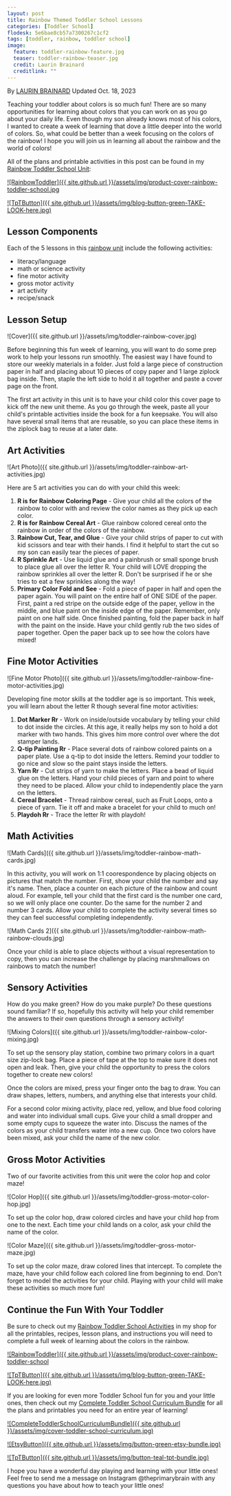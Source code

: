 ```yaml
---
layout: post
title: Rainbow Themed Toddler School Lessons
categories: [Toddler School]
flodesk: 5e6bae8cb57a7300267c1cf2
tags: [toddler, rainbow, toddler school]
image:
  feature: toddler-rainbow-feature.jpg
  teaser: toddler-rainbow-teaser.jpg
  credit: Laurin Brainard
  creditlink: ""
---
```

By [LAURIN BRAINARD](https://theprimarybrain.com/menu/about/) Updated Oct. 18, 2023

Teaching your toddler about colors is so much fun! There are so many opportunities for learning about colors that you can work on as you go about your daily life. Even though my son already knows most of his colors, I wanted to create a week of learning that dove a little deeper into the world of colors. So, what could be better than a week focusing on the colors of the rainbow! I hope you will join us in learning all about the rainbow and the world of colors!

All of the plans and printable activities in this post can be found in my [Rainbow Toddler School Unit](https://www.teacherspayteachers.com/Product/Rainbow-Toddler-Activities-Preschool-Curriculum-Theme-and-Lesson-Plans-4058381?utm_source=PB%20Blog&utm_campaign=Rainbow%20Toddler%20School%20Unit):

[![RainbowToddler]({{ site.github.url }}/assets/img/product-cover-rainbow-toddler-school.jpg](https://www.teacherspayteachers.com/Product/Rainbow-Toddler-Activities-Preschool-Curriculum-Theme-and-Lesson-Plans-4058381?utm_source=PB%20Blog&utm_campaign=Rainbow%20Toddler%20School%20Unit)


[![TpTButton]({{ site.github.url }}/assets/img/blog-button-green-TAKE-LOOK-here.jpg)](https://www.teacherspayteachers.com/Product/Rainbow-Toddler-Activities-Preschool-Curriculum-Theme-and-Lesson-Plans-4058381?utm_source=PB%20Blog&utm_campaign=Rainbow%20Toddler%20School%20Unit)

## Lesson Components
Each of the 5 lessons in this [rainbow unit](https://www.teacherspayteachers.com/Product/Rainbow-Toddler-Activities-Preschool-Curriculum-Theme-and-Lesson-Plans-4058381?utm_source=PB%20Blog&utm_campaign=Rainbow%20Toddler%20School%20Unit) include the following activities:
- literacy/language
- math or science activity
- fine motor activity
- gross motor activity
- art activity
- recipe/snack

## Lesson Setup
![Cover]({{ site.github.url }}/assets/img/toddler-rainbow-cover.jpg)

Before beginning this fun week of learning, you will want to do some prep work to help your lessons run smoothly. The easiest way I have found to store our weekly materials in a folder. Just fold a large piece of construction paper in half and placing about 10 pieces of copy paper and 1 large ziplock bag inside. Then, staple the left side to hold it all together and paste a cover page on the front. 

The first art activity in this unit is to have your child color this cover page to kick off the new unit theme. As you go through the week, paste all your child's printable activities inside the book for a fun keepsake. You will also have several small items that are reusable, so you can place these items in the ziplock bag to reuse at a later date. 

## Art Activities

![Art Photo]({{ site.github.url }}/assets/img/toddler-rainbow-art-activities.jpg)

Here are 5 art activities you can do with your child this week: 

1. **R is for Rainbow Coloring Page** - Give your child all the colors of the rainbow to color with and review the color names as they pick up each color. 
2. **R is for Rainbow Cereal Art** - Glue rainbow colored cereal onto the rainbow in order of the colors of the rainbow.
3. **Rainbow Cut, Tear, and Glue** - Give your child strips of paper to cut with kid scissors and tear with their hands. I find it helpful to start the cut so my son can easily tear the pieces of paper.
4. **R Sprinkle Art** - Use liquid glue and a painbrush or small sponge brush to place glue all over the letter R. Your child will LOVE dropping the rainbow sprinkles all over the letter R. Don't be surprised if he or she tries to eat a few sprinkles along the way!
5. **Primary Color Fold and See** - Fold a piece of paper in half and open the paper again. You will paint on the entire half of ONE SIDE of the paper. First, paint a red stripe on the outside edge of the paper, yellow in the middle, and blue paint on the inside edge of the paper. Remember, only paint on one half side. Once finished painting, fold the paper back in half with the paint on the inside. Have your child gently rub the two sides of paper together. Open the paper back up to see how the colors have mixed!

## Fine Motor Activities
![Fine Motor Photo]({{ site.github.url }}/assets/img/toddler-rainbow-fine-motor-activities.jpg)

Developing fine motor skills at the toddler age is so important. This week, you will learn about the letter R though several fine motor activities:

1. **Dot Marker Rr** - Work on inside/outside vocabulary by telling your child to dot inside the circles. At this age, it really helps my son to hold a dot marker with two hands. This gives him more control over where the dot stamper lands. 
2. **Q-tip Painting Rr** - Place several dots of rainbow colored paints on a paper plate. Use a q-tip to dot inside the letters. Remind your toddler to go nice and slow so the paint stays inside the letters.
3. **Yarn Rr** - Cut strips of yarn to make the letters. Place a bead of liquid glue on the letters. Hand your child pieces of yarn and point to where they need to be placed. Allow your child to independently place the yarn on the letters. 
4. **Cereal Bracelet** - Thread rainbow cereal, such as Fruit Loops, onto a piece of yarn. Tie it off and make a bracelet for your child to much on!
5. **Playdoh Rr** - Trace the letter Rr with playdoh! 

## Math Activities
![Math Cards]({{ site.github.url }}/assets/img/toddler-rainbow-math-cards.jpg)

In this activity, you will work on 1:1 coorespondence by placing objects on pictures that match the number. First, show your child the number and say it's name. Then, place a counter on each picture of the rainbow and count aloud. For example, tell your child that the first card is the number one card, so we will only place one counter. Do the same for the number 2 and number 3 cards. Allow your child to complete the activity several times so they can feel successful completing independently. 

![Math Cards 2]({{ site.github.url }}/assets/img/toddler-rainbow-math-rainbow-clouds.jpg)

Once your child is able to place objects without a visual representation to copy, then you can increase the challenge by placing marshmallows on rainbows to match the number!

## Sensory Activities

How do you make green? How do you make purple? Do these questions sound familiar? If so, hopefully this activity will help your child remember the answers to their own questions through a sensory activity!

![Mixing Colors]({{ site.github.url }}/assets/img/toddler-rainbow-color-mixing.jpg)

To set up the sensory play station, combine two primary colors in a quart size zip-lock bag. Place a piece of tape at the top to make sure it does not open and leak. Then, give your child the opportunity to press the colors together to create new colors! 

Once the colors are mixed, press your finger onto the bag to draw. You can draw shapes, letters, numbers, and anything else that interests your child. 

For a second color mixing activity, place red, yellow, and blue food coloring and water into individual small cups. Give your child a small dropper and some empty cups to squeeze the water into. Discuss the names of the colors as your child transfers water into a new cup. Once two colors have been mixed, ask your child the name of the new color.

## Gross Motor Activities

Two of our favorite activities from this unit were the color hop and color maze!

![Color Hop]({{ site.github.url }}/assets/img/toddler-gross-motor-color-hop.jpg)

To set up the color hop, draw colored circles and have your child hop from one to the next. Each time your child lands on a color, ask your child the name of the color. 

![Color Maze]({{ site.github.url }}/assets/img/toddler-gross-motor-maze.jpg)

To set up the color maze, draw colored lines that intercept. To complete the maze, have your child follow each colored line from beginning to end. Don't forget to model the activities for your child. Playing with your child will make these activities so much more fun!

## Continue the Fun With Your Toddler
Be sure to check out my [Rainbow Toddler School Activities](https://www.teacherspayteachers.com/Product/Rainbow-Toddler-Activities-Preschool-Curriculum-Theme-and-Lesson-Plans-4058381?utm_source=PB%20Blog&utm_campaign=Rainbow%20Toddler%20School%20Unit) in my shop for all the printables, recipes, lesson plans, and instructions you will need to complete a full week of learning about the colors in the rainbow.

[![RainbowToddler]({{ site.github.url }}/assets/img/product-cover-rainbow-toddler-school](https://www.teacherspayteachers.com/Product/Rainbow-Toddler-Activities-Preschool-Curriculum-Theme-and-Lesson-Plans-4058381?utm_source=PB%20Blog&utm_campaign=Rainbow%20Toddler%20School%20Unit)


[![TpTButton]({{ site.github.url }}/assets/img/blog-button-green-TAKE-LOOK-here.jpg)](https://www.teacherspayteachers.com/Product/Rainbow-Toddler-Activities-Preschool-Curriculum-Theme-and-Lesson-Plans-4058381?utm_source=PB%20Blog&utm_campaign=Rainbow%20Toddler%20School%20Unit)

If you are looking for even more Toddler School fun for you and your little ones, then check out my [Complete Toddler School Curriculum Bundle](https://www.teacherspayteachers.com/Product/The-Complete-Toddler-School-Curriculum-Preschool-Activities-Lesson-Plans-9277137?st=d4f10691f6220ae963d64a0926662e73&utm_source=PB%20BLOG&utm_campaign=Complete%20Toddler%20Bundle%20TextLink) for all the plans and printables you need for an entire year of learning!

[![CompleteToddlerSchoolCurriculumBundle]({{ site.github.url }}/assets/img/cover-toddler-school-curriculum.jpg)](https://www.teacherspayteachers.com/Product/The-Complete-Toddler-School-Curriculum-Preschool-Activities-Lesson-Plans-9277137?st=d4f10691f6220ae963d64a0926662e73&utm_source=PB%20BLOG&utm_campaign=Complete%20Toddler%20Bundle%20Cover)

[![EtsyButton]({{ site.github.url }}/assets/img/button-green-etsy-bundle.jpg)](https://theprimarybrain.etsy.com/listing/1575955240)

[![TpTButton]({{ site.github.url }}/assets/img/button-teal-tpt-bundle.jpg)](https://www.teacherspayteachers.com/Product/The-Complete-Toddler-School-Curriculum-Preschool-Activities-Lesson-Plans-9277137?st=d4f10691f6220ae963d64a0926662e73&utm_source=PB%20BLOG&utm_campaign=Complete%20Toddler%20Bundle%20Button)

I hope you have a wonderful day playing and learning with your little ones! Feel free to send me a message on Instagram @theprimarybrain with any questions you have about how to teach your little ones!